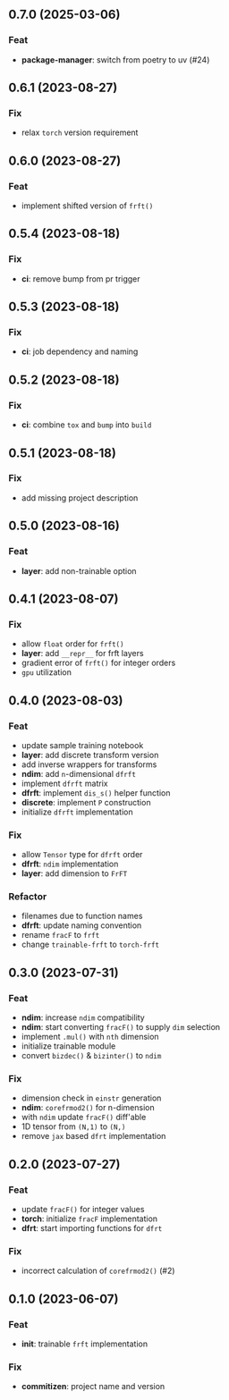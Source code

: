 ## 0.7.0 (2025-03-06)

### Feat

- **package-manager**: switch from poetry to uv (#24)

## 0.6.1 (2023-08-27)

### Fix

- relax `torch` version requirement

## 0.6.0 (2023-08-27)

### Feat

- implement shifted version of `frft()`

## 0.5.4 (2023-08-18)

### Fix

- **ci**: remove bump from pr trigger

## 0.5.3 (2023-08-18)

### Fix

- **ci**: job dependency and naming

## 0.5.2 (2023-08-18)

### Fix

- **ci**: combine `tox` and `bump` into `build`

## 0.5.1 (2023-08-18)

### Fix

- add missing project description

## 0.5.0 (2023-08-16)

### Feat

- **layer**: add non-trainable option

## 0.4.1 (2023-08-07)

### Fix

- allow `float` order for `frft()`
- **layer**: add `__repr__` for frft layers
- gradient error of `frft()` for integer orders
- `gpu` utilization

## 0.4.0 (2023-08-03)

### Feat

- update sample training notebook
- **layer**: add discrete transform version
- add inverse wrappers for transforms
- **ndim**: add `n`-dimensional `dfrft`
- implement `dfrft` matrix
- **dfrft**: implement `dis_s()` helper function
- **discrete**: implement `P` construction
- initialize `dfrft` implementation

### Fix

- allow `Tensor` type for `dfrft` order
- **dfrft**: `ndim` implementation
- **layer**: add dimension to `FrFT`

### Refactor

- filenames due to function names
- **dfrft**: update naming convention
- rename `fracF` to `frft`
- change `trainable-frft` to `torch-frft`

## 0.3.0 (2023-07-31)

### Feat

- **ndim**: increase `ndim` compatibility
- **ndim**: start converting `fracF()` to supply `dim` selection
- implement `.mul()` with `nth` dimension
- initialize trainable module
- convert `bizdec()` & `bizinter()` to `ndim`

### Fix

- dimension check in `einstr` generation
- **ndim**: `corefrmod2()` for n-dimension
- with `ndim` update `fracF()` diff'able
- 1D tensor from `(N,1)` to `(N,)`
- remove `jax` based `dfrt` implementation

## 0.2.0 (2023-07-27)

### Feat

- update `fracF()` for integer values
- **torch**: initialize `fracF` implementation
- **dfrt**: start importing functions for `dfrt`

### Fix

- incorrect calculation of `corefrmod2()` (#2)

## 0.1.0 (2023-06-07)

### Feat

- **init**: trainable `frft` implementation

### Fix

- **commitizen**: project name and version
